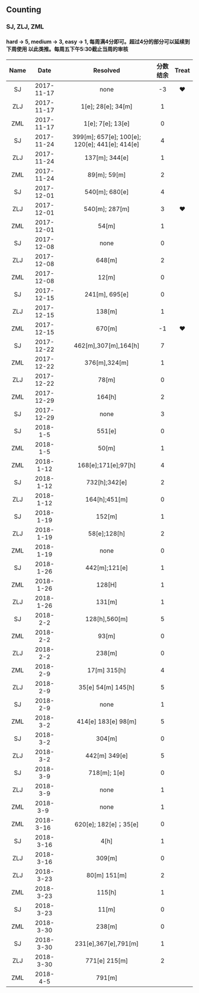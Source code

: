## Counting
###  SJ, ZLJ, ZML
#### hard -> 5, medium -> 3, easy -> 1, 每周满4分即可。超过4分的部分可以延续到下周使用 以此类推。每周五下午5:30截止当周的审核

| Name  | Date  | Resolved | 分数结余 | Treat |
| :------------: |:---------------:| :-----: | :-----: | :-----: |
| SJ  | 2017-11-17 | none      | -3 | ❤️ |
| ZLJ | 2017-11-17 | 1[e]; 28[e]; 34[m] | 1 |  |
| ZML | 2017-11-17 | 1[e]; 7[e]; 13[e]  | 0 |  |
| SJ  | 2017-11-24 | 399[m]; 657[e]; 100[e]; 120[e]; 441[e]; 414[e] | 4 |  |
| ZLJ | 2017-11-24 | 137[m]; 344[e]| 1 |  |
| ZML | 2017-11-24 | 89[m]; 59[m]| 2 |  |
| SJ  | 2017-12-01 | 540[m]; 680[e]| 4 |  |
| ZLJ | 2017-12-01 | 540[m]; 287[m]| 3 | ❤️ |
| ZML | 2017-12-01 | 54[m]| 1 |  |
| SJ  | 2017-12-08 | none| 0 |  |
| ZLJ | 2017-12-08 | 648[m]| 2 |  |
| ZML | 2017-12-08 | 12[m]| 0 |  |
| SJ  | 2017-12-15 | 241[m], 695[e]| 0 |  |
| ZLJ | 2017-12-15 | 138[m]| 1 |  |
| ZML | 2017-12-15 | 670[m]| -1 | ❤️ |
| SJ  | 2017-12-22 | 462[m],307[m],164[h]| 7 |  |
| ZML | 2017-12-22 | 376[m],324[m]| 1 |  |
| ZLJ | 2017-12-22 | 78[m] | 0 |  |
| ZML | 2017-12-29 | 164[h]| 2 |  |
| SJ  | 2017-12-29 | none | 3 |  |
| SJ  | 2018-1-5   | 551[e] | 0 |  |
| ZML | 2018-1-5   | 50[m] | 1 |  |
| ZML | 2018-1-12  | 168[e];171[e];97[h] | 4 |  |
| SJ  | 2018-1-12  | 732[h];342[e] | 2 |  |
| ZLJ | 2018-1-12  | 164[h];451[m] | 0 |  |
| SJ  | 2018-1-19  | 152[m] | 1 |  |
| ZLJ | 2018-1-19  | 58[e];128[h] | 2 |  |
| ZML | 2018-1-19  | none  | 0 |  |
| SJ  | 2018-1-26  | 442[m];121[e] | 1 |  |
| ZML | 2018-1-26  | 128[H] | 1 |  |
| ZLJ | 2018-1-26  | 131[m] | 1 |  |
| SJ  | 2018-2-2   | 128[h],560[m] | 5 |  |
| ZML | 2018-2-2   | 93[m] | 0 |  |
| ZLJ | 2018-2-2   | 238[m] | 0 |  |
| ZML | 2018-2-9   | 17[m] 315[h]| 4 |  |
| ZLJ | 2018-2-9   | 35[e] 54[m] 145[h]| 5 |  |
| SJ  | 2018-2-9   | none | 1 |  |
| ZML | 2018-3-2   | 414[e] 183[e] 98[m]| 5 |  |
| SJ  | 2018-3-2   | 304[m] | 0 |  |
| ZLJ | 2018-3-2   | 442[m] 349[e]| 5 |  |
| SJ  | 2018-3-9   | 718[m]; 1[e] | 0 |  |
| ZLJ | 2018-3-9   | none | 1 |  |
| ZML | 2018-3-9   | none | 1 |  |
| ZML | 2018-3-16  | 620[e]; 182[e]；35[e] | 0 |  |
| SJ  | 2018-3-16  | 4[h] | 1 |  |
| ZLJ | 2018-3-16  | 309[m] | 0 |  |
| ZLJ | 2018-3-23  | 80[m] 151[m]| 2 |  |
| ZML | 2018-3-23  | 115[h]| 1 |  |
| SJ  | 2018-3-23  | 11[m] | 0 |  |
| ZML | 2018-3-30  | 238[m]| 0 |  |
| SJ  | 2018-3-30  | 231[e],367[e],791[m] | 1 |  |
| ZLJ | 2018-3-30  | 771[e] 215[m]| 2 |  |
| ZML | 2018-4-5  | 791[m]|  |  |
